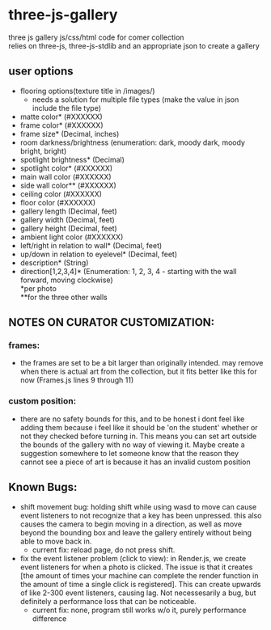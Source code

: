 # three-js-gallery
three js gallery js/css/html code for comer collection  
relies on three-js, three-js-stdlib and an appropriate json to create a gallery  

## user options
- flooring options(texture title in /images/)
  - needs a solution for multiple file types (make the value in json include the file type)
- matte color* (#XXXXXX)
- frame color* (#XXXXXX)
- frame size* (Decimal, inches)
- room darkness/brightness (enumeration: dark, moody dark, moody bright, bright)
- spotlight brightness* (Decimal)
- spotlight color* (#XXXXXX)
- main wall color (#XXXXXX)
- side wall color** (#XXXXXX)
- ceiling color (#XXXXXX)
- floor color (#XXXXXX)
- gallery length (Decimal, feet)
- gallery width (Decimal, feet)
- gallery height (Decimal, feet)
- ambient light color (#XXXXXX)
- left/right in relation to wall* (Decimal, feet)
- up/down in relation to eyelevel* (Decimal, feet)
- description* (String)
- direction[1,2,3,4]* (Enumeration: 1, 2, 3, 4 - starting with the wall forward, moving clockwise)  
*per photo  
**for the three other walls  

## NOTES ON CURATOR CUSTOMIZATION:
### frames:
- the frames are set to be a bit larger than originally intended. may remove when there is actual art from the collection, but it fits better like this for now (Frames.js lines 9 through 11)

### custom position:
- there are no safety bounds for this, and to be honest i dont feel like adding them because i feel like it should be 'on the student' whether or not they checked before turning in. This means you can set art outside the bounds of the gallery with no way of viewing it. Maybe create a suggestion somewhere to let someone know that the reason they cannot see a piece of art is because it has an invalid custom position

## Known Bugs:
- shift movement bug: holding shift while using wasd to move can cause event listeners to not recognize that a key has been unpressed. this also causes the camera to begin moving in a direction, as well as move beyond the bounding box and leave the gallery entirely without being able to move back in. 
  - current fix: reload page, do not press shift. 
- fix the event listener problem (click to view): in Render.js, we create event listeners for when a photo is clicked. The issue is that it creates [the amount of times your machine can complete the render function in the amount of time a single click is registered]. This can create upwards of like 2-300 event listeners, causing lag. Not necessesarily a bug, but definitely a performance loss that can be noticeable. 
  - current fix: none, program still works w/o it, purely performance difference